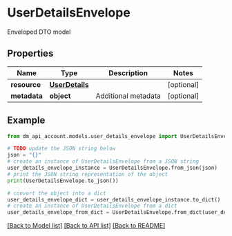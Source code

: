 # UserDetailsEnvelope

Enveloped DTO model

## Properties

Name | Type | Description | Notes
------------ | ------------- | ------------- | -------------
**resource** | [**UserDetails**](UserDetails.md) |  | [optional] 
**metadata** | **object** | Additional metadata | [optional] 

## Example

```python
from dm_api_account.models.user_details_envelope import UserDetailsEnvelope

# TODO update the JSON string below
json = "{}"
# create an instance of UserDetailsEnvelope from a JSON string
user_details_envelope_instance = UserDetailsEnvelope.from_json(json)
# print the JSON string representation of the object
print(UserDetailsEnvelope.to_json())

# convert the object into a dict
user_details_envelope_dict = user_details_envelope_instance.to_dict()
# create an instance of UserDetailsEnvelope from a dict
user_details_envelope_from_dict = UserDetailsEnvelope.from_dict(user_details_envelope_dict)
```
[[Back to Model list]](../README.md#documentation-for-models) [[Back to API list]](../README.md#documentation-for-api-endpoints) [[Back to README]](../README.md)



